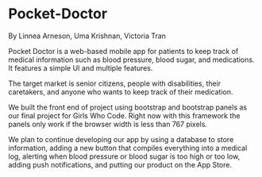Pocket-Doctor
=============

By Linnea Arneson, Uma Krishnan, Victoria Tran

Pocket Doctor is a web-based mobile app for patients to keep track of medical information such as blood pressure, blood sugar, and medications.  It features a simple UI and multiple features.

The target market is senior citizens, people with disabilities, their caretakers, and anyone who wants to keep track of their medication.

We built the front end of project using bootstrap and bootstrap panels as our final project for Girls Who Code. Right now with this framework the panels only work if the browser width is less than 767 pixels.

We plan to continue developing our app by using a database to store information, adding a new button that compiles everything into a medical log, alerting when blood pressure or blood sugar is too high or too low, adding push notifications, and putting our product on the App Store.

